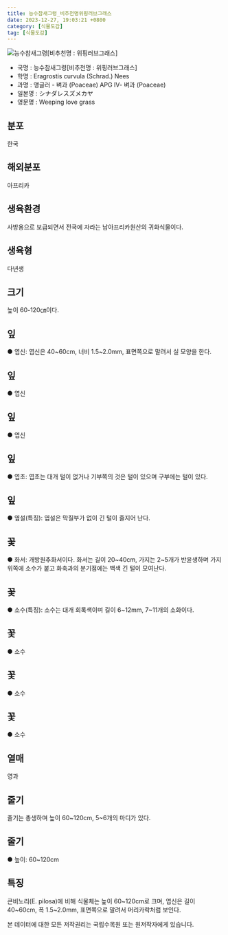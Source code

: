 ```yaml
---
title: 능수참새그령_비추천명위핑러브그래스
date: 2023-12-27, 19:03:21 +0800
category: [식물도감]
tag: [식물도감]
---
```




![능수참새그령[비추천명 : 위핑러브그래스]](http://www.nature.go.kr/fileUpload/plants/basic/Gramineae/Eragrostis/416/416_1_th2.jpg)
- 국명 : 능수참새그령[비추천명 : 위핑러브그래스]
- 학명 : Eragrostis curvula (Schrad.) Nees
- 과명 : 앵글러 - 벼과 (Poaceae) APG Ⅳ- 벼과 (Poaceae)
- 일본명 : シナダレスズメカヤ
- 영문명 : Weeping love grass


## 분포
한국
## 해외분포
아프리카
## 생육환경
사방용으로 보급되면서 전국에 자라는 남아프리카원산의 귀화식물이다.
## 생육형
다년생
## 크기
높이 60-120㎝이다.
## 잎
● 엽신: 엽신은 40~60cm, 너비 1.5~2.0mm, 표면쪽으로 말려서 실 모양을 한다.
## 잎
● 엽신
## 잎
● 엽신
## 잎
● 엽초: 엽초는 대개 털이 없거나 기부쪽의 것은 털이 있으며 구부에는 털이 있다.
## 잎
● 옆설(특징): 엽설은 막질부가 없이 긴 털이 줄지어 난다.
## 꽃
● 화서: 개방원추화서이다. 화서는 길이 20~40cm, 가지는 2~5개가 반윤생하며 가지 위쪽에 소수가 붙고 화축과의 분기점에는 백색 긴 털이 모여난다.
## 꽃
● 소수(특징): 소수는 대개 회록색이며 길이 6~12mm, 7~11개의 소화이다.
## 꽃
● 소수
## 꽃
● 소수
## 꽃
● 소수
## 열매
영과
## 줄기
줄기는 총생하며 높이 60~120cm, 5~6개의 마디가 있다.
## 줄기
● 높이: 60~120cm
## 특징
큰비노리(E. pilosa)에 비해 식물체는 높이 60~120cm로 크며, 엽신은 길이 40~60cm, 폭 1.5~2.0mm, 표면쪽으로 말려서 머리카락처럼 보인다.






본 데이터에 대한 모든 저작권리는 국립수목원 또는 원저작자에게 있습니다.
